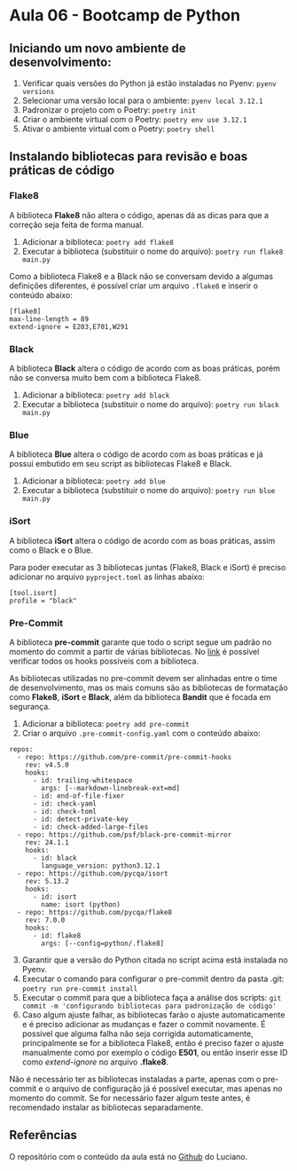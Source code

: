# Aula 06 - Bootcamp de Python

## Iniciando um novo ambiente de desenvolvimento:

1. Verificar quais versões do Python já estão instaladas no Pyenv: `pyenv versions`
2. Selecionar uma versão local para o ambiente: `pyenv local 3.12.1`
3. Padronizar o projeto com o Poetry: `poetry init`
4. Criar o ambiente virtual com o Poetry: `poetry env use 3.12.1`
5. Ativar o ambiente virtual com o Poetry: `poetry shell`

## Instalando bibliotecas para revisão e boas práticas de código

### Flake8

A biblioteca **Flake8** não altera o código, apenas dá as dicas para que a correção seja feita de forma manual.

1. Adicionar a biblioteca: `poetry add flake8`
2. Executar a biblioteca (substituir o nome do arquivo): `poetry run flake8 main.py`

Como a biblioteca Flake8 e a Black não se conversam devido a algumas definições diferentes, é possível criar um arquivo `.flake8` e inserir o conteúdo abaixo:

```
[flake8]
max-line-length = 89
extend-ignore = E203,E701,W291
```

### Black

A biblioteca **Black** altera o código de acordo com as boas práticas, porém não se conversa muito bem com a biblioteca Flake8.

1. Adicionar a biblioteca: `poetry add black`
2. Executar a biblioteca (substituir o nome do arquivo): `poetry run black main.py`

### Blue

A biblioteca **Blue** altera o código de acordo com as boas práticas e já possui embutido em seu script as bibliotecas Flake8 e Black.

1. Adicionar a biblioteca: `poetry add blue`
2. Executar a biblioteca (substituir o nome do arquivo): `poetry run blue main.py`

### iSort

A biblioteca **iSort** altera o código de acordo com as boas práticas, assim como o Black e o Blue.

Para poder executar as 3 bibliotecas juntas (Flake8, Black e iSort) é preciso adicionar no arquivo `pyproject.toml` as linhas abaixo:

```
[tool.isort]
profile = "black"
```

### Pre-Commit

A biblioteca **pre-commit** garante que todo o script segue um padrão no momento do commit a partir de várias bibliotecas. No [link](https://pre-commit.com/hooks) é possível verificar todos os hooks possíveis com a biblioteca.

As bibliotecas utilizadas no pre-commit devem ser alinhadas entre o time de desenvolvimento, mas os mais comuns são as bibliotecas de formatação como **Flake8**, **iSort** e **Black**, além da biblioteca **Bandit** que é focada em segurança.

1. Adicionar a biblioteca: `poetry add pre-commit`
2. Criar o arquivo `.pre-commit-config.yaml` com o conteúdo abaixo:

```
repos:
  - repo: https://github.com/pre-commit/pre-commit-hooks
    rev: v4.5.0
    hooks:
      - id: trailing-whitespace
        args: [--markdown-linebreak-ext=md]
      - id: end-of-file-fixer
      - id: check-yaml
      - id: check-toml
      - id: detect-private-key
      - id: check-added-large-files
  - repo: https://github.com/psf/black-pre-commit-mirror
    rev: 24.1.1
    hooks:
      - id: black
        language_version: python3.12.1
  - repo: https://github.com/pycqa/isort
    rev: 5.13.2
    hooks:
      - id: isort
        name: isort (python)
  - repo: https://github.com/pycqa/flake8
    rev: 7.0.0
    hooks:
      - id: flake8
        args: [--config=python/.flake8]
```

3. Garantir que a versão do Python citada no script acima está instalada no Pyenv.
4. Executar o comando para configurar o pre-commit dentro da pasta .git: `poetry run pre-commit install`
5. Executar o commit para que a biblioteca faça a análise dos scripts: `git commit -m 'configurando bibliotecas para padronização de código'`
6. Caso algum ajuste falhar, as bibliotecas farão o ajuste automaticamente e é preciso adicionar as mudanças e fazer o commit novamente. É possível que alguma falha não seja corrigida automaticamente, principalmente se for a biblioteca Flake8, então é preciso fazer o ajuste manualmente como por exemplo o código **E501**, ou então inserir esse ID como *extend-ignore* no arquivo **.flake8**.

Não é necessário ter as bibliotecas instaladas a parte, apenas com o pre-commit e o arquivo de configuração já é possível executar, mas apenas no momento do commit. Se for necessário fazer algum teste antes, é recomendado instalar as bibliotecas separadamente.

## Referências

O repositório com o conteúdo da aula está no [Github](https://github.com/lvgalvao/data-engineering-roadmap/tree/main/Bootcamp%20-%20Python%20para%20dados/aula06/aovivo) do Luciano.
